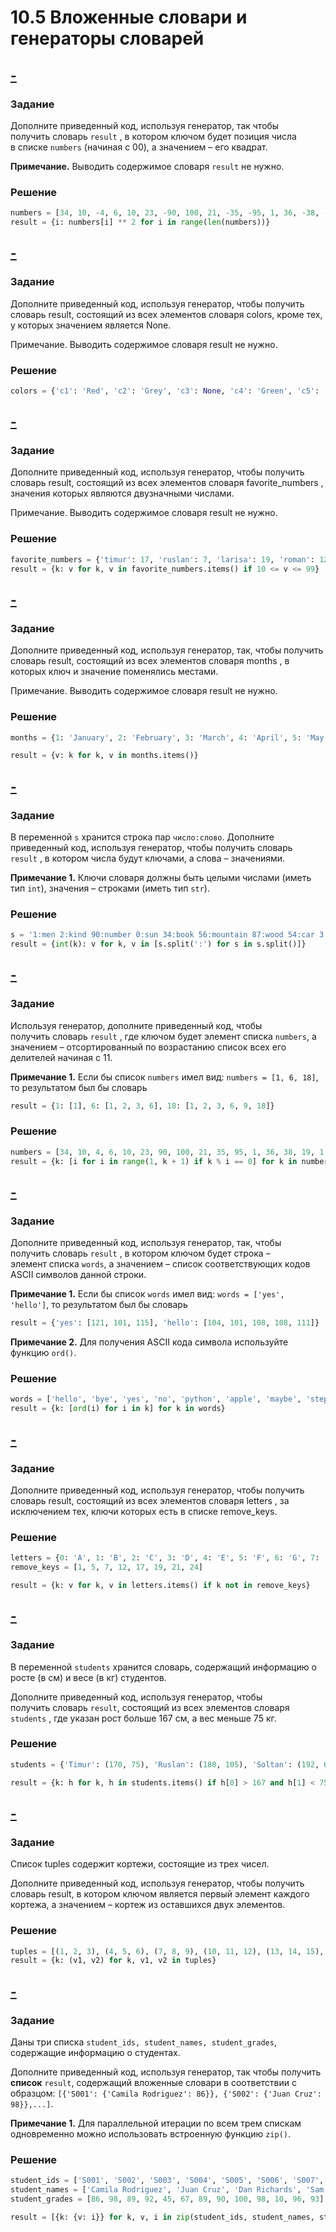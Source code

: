 # 10.5 Вложенные словари и генераторы словарей
## [-](https://stepik.org/lesson/446698/step/6?unit=437004)
### Задание
Дополните приведенный код, используя генератор, так чтобы получить словарь `result` , в котором ключом будет позиция числа в списке `numbers` (начиная с 00), а значением – его квадрат.

**Примечание.** Выводить содержимое словаря `result` не нужно.

### Решение
```python
numbers = [34, 10, -4, 6, 10, 23, -90, 100, 21, -35, -95, 1, 36, -38, -19, 1, 6, 87]
result = {i: numbers[i] ** 2 for i in range(len(numbers))}
```

## [-](https://stepik.org/lesson/446698/step/7?unit=437004)
### Задание
Дополните приведенный код, используя генератор, чтобы получить словарь result, состоящий из всех элементов словаря colors, кроме тех, у которых значением является None.

Примечание. Выводить содержимое словаря result не нужно.

### Решение
```python
colors = {'c1': 'Red', 'c2': 'Grey', 'c3': None, 'c4': 'Green', 'c5': 'Yellow', 'c6': 'Pink', 'c7': 'Orange', 'c8': None, 'c9': 'White', 'c10': 'Black', 'c11': 'Violet', 'c12': 'Gold', 'c13': None, 'c14': 'Amber', 'c15': 'Azure', 'c16': 'Beige', 'c17': 'Bronze', 'c18': None, 'c19': 'Lilac', 'c20': 'Pearl', 'c21': None, 'c22': 'Sand', 'c23': None} result = {k: v for k, v in colors.items() if v}
```

## [-](https://stepik.org/lesson/446698/step/8?unit=437004)
### Задание
Дополните приведенный код, используя генератор, чтобы получить словарь result, состоящий из всех элементов словаря favorite_numbers , значения которых являются двузначными числами.

Примечание. Выводить содержимое словаря result не нужно.

### Решение
```python
favorite_numbers = {'timur': 17, 'ruslan': 7, 'larisa': 19, 'roman': 123, 'rebecca': 293, 'ronald': 76, 'dorothy': 62, 'harold': 36, 'matt': 314, 'kim': 451, 'rosaly': 18, 'rustam': 89, 'soltan': 111, 'amir': 654, 'dima': 390, 'amiran': 777, 'geor': 999, 'sveta': 75, 'rita': 909, 'kirill': 404, 'olga': 271, 'anna': 55, 'madlen': 876}
result = {k: v for k, v in favorite_numbers.items() if 10 <= v <= 99}
```

## [-](https://stepik.org/lesson/446698/step/9?unit=437004)
### Задание
Дополните приведенный код, используя генератор, так, чтобы получить словарь result, состоящий из всех элементов словаря months , в которых ключ и значение поменялись местами.

Примечание. Выводить содержимое словаря result не нужно.
### Решение
```python
months = {1: 'January', 2: 'February', 3: 'March', 4: 'April', 5: 'May', 6: 'June', 7: 'July', 8: 'August', 9: 'September', 10: 'October', 11: 'November', 12: 'December'}

result = {v: k for k, v in months.items()}
```

## [-](https://stepik.org/lesson/446698/step/10?unit=437004)
### Задание
В переменной `s` хранится строка пар `число:слово`. Дополните приведенный код, используя генератор, чтобы получить словарь `result` , в котором числа будут ключами, а слова – значениями.

**Примечание 1.** Ключи словаря должны быть целыми числами (иметь тип `int`), значения – строками (иметь тип `str`).

### Решение
```python
s = '1:men 2:kind 90:number 0:sun 34:book 56:mountain 87:wood 54:car 3:island 88:power 7:box 17:star 101:ice'
result = {int(k): v for k, v in [s.split(':') for s in s.split()]}
```

## [-](https://stepik.org/lesson/446698/step/11?unit=437004)
### Задание
Используя генератор, дополните приведенный код, чтобы получить словарь `result` , где ключом будет элемент списка `numbers`, а значением – отсортированный по возрастанию список всех его делителей начиная с 11.

**Примечание 1.** Если бы список `numbers` имел вид: `numbers = [1, 6, 18]`, то результатом был бы словарь

```python
result = {1: [1], 6: [1, 2, 3, 6], 18: [1, 2, 3, 6, 9, 18]}
```

### Решение
```python
numbers = [34, 10, 4, 6, 10, 23, 90, 100, 21, 35, 95, 1, 36, 38, 19, 1, 6, 87, 1000, 13456, 360]
result = {k: [i for i in range(1, k + 1) if k % i == 0] for k in numbers}
```

## [-](https://stepik.org/lesson/446698/step/12?unit=437004)
### Задание
Дополните приведенный код, используя генератор, так, чтобы получить словарь `result` , в котором ключом будет строка – элемент списка `words`, а значением – список соответствующих кодов ASCII символов данной строки.

**Примечание 1.** Если бы список `words` имел вид: `words = ['yes', 'hello']`, то результатом был бы словарь

```python
result = {'yes': [121, 101, 115], 'hello': [104, 101, 108, 108, 111]}
```

**Примечание 2.** Для получения ASCII кода символа используйте функцию `ord()`.

### Решение
```python
words = ['hello', 'bye', 'yes', 'no', 'python', 'apple', 'maybe', 'stepik', 'beegeek']
result = {k: [ord(i) for i in k] for k in words}
```

## [-](https://stepik.org/lesson/446698/step/13?unit=437004)
### Задание
Дополните приведенный код, используя генератор, чтобы получить словарь result, состоящий из всех элементов словаря letters , за исключением тех, ключи которых есть в списке remove_keys.

### Решение
```python
letters = {0: 'A', 1: 'B', 2: 'C', 3: 'D', 4: 'E', 5: 'F', 6: 'G', 7: 'H', 8: 'I', 9: 'J', 10: 'K', 11: 'L', 12: 'M', 13: 'N', 14: 'O', 15: 'P', 16: 'Q', 17: 'R', 18: 'S', 19: 'T', 20: 'U', 21: 'V', 22: 'W', 23: 'X', 24: 'Y', 26: 'Z'}
remove_keys = [1, 5, 7, 12, 17, 19, 21, 24]

result = {k: v for k, v in letters.items() if k not in remove_keys}
```

## [-](https://stepik.org/lesson/446698/step/14?thread=solutions&unit=437004)
### Задание
В переменной `students` хранится словарь, содержащий информацию о росте (в см) и весе (в кг) студентов.

Дополните приведенный код, используя генератор, чтобы получить словарь `result`, состоящий из всех элементов словаря `students` , где указан рост больше 167 см, а вес меньше 75 кг.

### Решение
```python
students = {'Timur': (170, 75), 'Ruslan': (180, 105), 'Soltan': (192, 68), 'Roman': (175, 70), 'Madlen': (160, 50), 'Stefani': (165, 70), 'Tom': (190, 90), 'Jerry': (180, 87), 'Anna': (172, 67), 'Scott': (168, 78), 'John': (186, 79), 'Alex': (195, 120), 'Max': (200, 110), 'Barak': (180, 89), 'Donald': (170, 80), 'Rustam': (186, 100), 'Alice': (159, 59), 'Rita': (170, 80), 'Mary': (175, 69), 'Jane': (190, 80)}

result = {k: h for k, h in students.items() if h[0] > 167 and h[1] < 75}
```

## [-](https://stepik.org/lesson/446698/step/15?unit=437004)
### Задание
Список tuples содержит кортежи, состоящие из трех чисел.

Дополните приведенный код, используя генератор, чтобы получить словарь result, в котором ключом является первый элемент каждого кортежа, а значением – кортеж из оставшихся двух элементов.

### Решение
```python
tuples = [(1, 2, 3), (4, 5, 6), (7, 8, 9), (10, 11, 12), (13, 14, 15), (16, 17, 18), (19, 20, 21), (22, 23, 24), (25, 26, 27), (28, 29, 30), (31, 32, 33), (34, 35, 36)]
result = {k: (v1, v2) for k, v1, v2 in tuples}
```

## [-](https://stepik.org/lesson/446698/step/16?unit=437004)
### Задание
Даны три списка `student_ids, student_names, student_grades`, содержащие информацию о студентах.

Дополните приведенный код, используя генератор, так чтобы получить **список** `result`, содержащий вложенные словари в соответствии с образцом: `[{'S001': {'Camila Rodriguez': 86}}, {'S002': {'Juan Cruz': 98}},...]`.

**Примечание 1.** Для параллельной итерации по всем трем спискам одновременно можно использовать встроенную функцию `zip()`.

### Решение
```python
student_ids = ['S001', 'S002', 'S003', 'S004', 'S005', 'S006', 'S007', 'S008', 'S009', 'S010', 'S011', 'S012', 'S013'] 
student_names = ['Camila Rodriguez', 'Juan Cruz', 'Dan Richards', 'Sam Boyle', 'Batista Cesare', 'Francesco Totti', 'Khalid Hussain', 'Ethan Hawke', 'David Bowman', 'James Milner', 'Michael Owen', 'Gary Oldman', 'Tom Hardy'] 
student_grades = [86, 98, 89, 92, 45, 67, 89, 90, 100, 98, 10, 96, 93]

result = [{k: {v: i}} for k, v, i in zip(student_ids, student_names, student_grades)]
```
